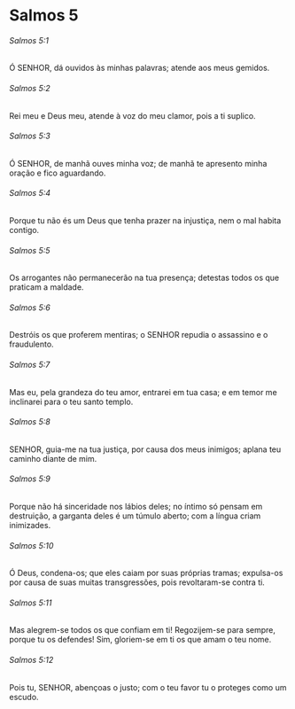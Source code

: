 # Salmos 5

###### Salmos 5:1

Ó SENHOR, dá ouvidos às minhas palavras; atende aos meus gemidos.

###### Salmos 5:2

Rei meu e Deus meu, atende à voz do meu clamor, pois a ti suplico.

###### Salmos 5:3

Ó SENHOR, de manhã ouves minha voz; de manhã te apresento minha oração e fico aguardando.

###### Salmos 5:4

Porque tu não és um Deus que tenha prazer na injustiça, nem o mal habita contigo.

###### Salmos 5:5

Os arrogantes não permanecerão na tua presença; detestas todos os que praticam a maldade.

###### Salmos 5:6

Destróis os que proferem mentiras; o SENHOR repudia o assassino e o fraudulento.

###### Salmos 5:7

Mas eu, pela grandeza do teu amor, entrarei em tua casa; e em temor me inclinarei para o teu santo templo.

###### Salmos 5:8

SENHOR, guia-me na tua justiça, por causa dos meus inimigos; aplana teu caminho diante de mim.

###### Salmos 5:9

Porque não há sinceridade nos lábios deles; no íntimo só pensam em destruição, a garganta deles é um túmulo aberto; com a língua criam inimizades.

###### Salmos 5:10

Ó Deus, condena-os; que eles caiam por suas próprias tramas; expulsa-os por causa de suas muitas transgressões, pois revoltaram-se contra ti.

###### Salmos 5:11

Mas alegrem-se todos os que confiam em ti! Regozijem-se para sempre, porque tu os defendes! Sim, gloriem-se em ti os que amam o teu nome.

###### Salmos 5:12

Pois tu, SENHOR, abençoas o justo; com o teu favor tu o proteges como um escudo.

